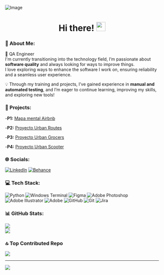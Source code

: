 ![Image](https://github.com/user-attachments/assets/e0c0bd4c-61f6-4fe2-b820-1dff22c71f39)
<h1 align="center">Hi there! <img src="https://raw.githubusercontent.com/MartinHeinz/MartinHeinz/master/wave.gif" width="30px"></h1>

<!--
**paulinaburruel/paulinaburruel** is a ✨ _special_ ✨ repository because its `README.md` (this file) appears on your GitHub profile.

<!--# Hi there! <img src="https://raw.githubusercontent.com/MartinHeinz/MartinHeinz/master/wave.gif" width="30px"> -->
<!--
Here are some ideas to get you started:

- 🔭 I’m currently working on ...
- 🌱 I’m currently learning ...
- 👯 I’m looking to collaborate on ...
- 🤔 I’m looking for help with ...
- 💬 Ask me about ...
- 📫 How to reach me: ...
- 😄 Pronouns: ...
- ⚡ Fun fact: ...
-->

### 💫  About Me:
🚀 QA Engineer  
I'm currently transitioning into the technology field, I’m passionate about **software quality** and always looking for ways to improve things.  
I love exploring ways to enhance the software I work on, ensuring reliability and a seamless user experience.  

💡 Through my training and projects, I’ve gained experience in **manual and automated testing**, and I’m eager to continue learning, improving my skills, and exploring new tools!

### 📝 Projects:

-**P1:** [Mapa mental Airbnb](https://github.com/paulinaburruel/paulinaburruel-qa-mapa-mental-airbnb.git) 

-**P2:** [Proyecto Urban Routes](https://github.com/paulinaburruel/qa-project-Urban-Routes-es.git)

-**P3:** [Proyecto Urban Grocers](https://github.com/paulinaburruel/qa-project-Urban-Grocers-app-es.git)

-**P4:** [Proyecto Urban Scooter](https://github.com/paulinaburruel/proyecto_urban_scooter.git)

<!-- -**P1:** [Nombre](link) -->


### 🌐 Socials:
[![LinkedIn](https://img.shields.io/badge/LinkedIn-%230077B5.svg?logo=linkedin&logoColor=white)](https://linkedin.com/in/paulinaburruel) 
[![Behance](https://img.shields.io/badge/Behance-1769ff?logo=behance&logoColor=white)](https://behance.net/paulinaburruel) 

### 💻 Tech Stack:
![Python](https://img.shields.io/badge/python-3670A0?style=for-the-badge&logo=python&logoColor=ffdd54) ![Windows Terminal](https://img.shields.io/badge/Windows%20Terminal-%234D4D4D.svg?style=for-the-badge&logo=windows-terminal&logoColor=white) ![Figma](https://img.shields.io/badge/figma-%23F24E1E.svg?style=for-the-badge&logo=figma&logoColor=white) ![Adobe Photoshop](https://img.shields.io/badge/adobe%20photoshop-%2331A8FF.svg?style=for-the-badge&logo=adobe%20photoshop&logoColor=white) ![Adobe Illustrator](https://img.shields.io/badge/adobe%20illustrator-%23FF9A00.svg?style=for-the-badge&logo=adobe%20illustrator&logoColor=white) ![Adobe](https://img.shields.io/badge/adobe-%23FF0000.svg?style=for-the-badge&logo=adobe&logoColor=white) ![GitHub](https://img.shields.io/badge/github-%23121011.svg?style=for-the-badge&logo=github&logoColor=white) ![Git](https://img.shields.io/badge/git-%23F05033.svg?style=for-the-badge&logo=git&logoColor=white) ![Jira](https://img.shields.io/badge/jira-%230A0FFF.svg?style=for-the-badge&logo=jira&logoColor=white)

### 📊 GitHub Stats:
<!-- 
![](https://github-readme-stats.vercel.app/api?username=paulinaburruel&theme=default&hide_border=false&include_all_commits=false&count_private=false)<br/>
-->
![](https://github-readme-streak-stats.herokuapp.com/?user=paulinaburruel&theme=default&hide_border=false)<br/>
![](https://github-readme-stats.vercel.app/api/top-langs/?username=paulinaburruel&theme=default&hide_border=false&include_all_commits=false&count_private=false&layout=compact)

### 🔝 Top Contributed Repo
![](https://github-contributor-stats.vercel.app/api?username=paulinaburruel&limit=5&theme=default&combine_all_yearly_contributions=true)

---
[![](https://visitcount.itsvg.in/api?id=paulinaburruel&icon=0&color=1)](https://visitcount.itsvg.in)

<!-- Proudly created with GPRM ( https://gprm.itsvg.in ) -->


<!--
#### Where to find me
- [LinkedIn](https://www.linkedin.com/in/paulinaburruel/)
- [Behance](https://www.behance.net/paulinaburruel) 
-->
